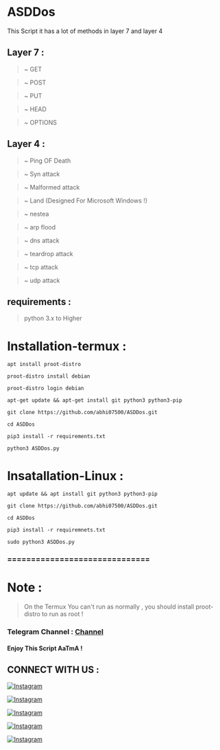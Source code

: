 # ASDDos
This Script it has a lot of methods in layer 7 and layer 4 

## Layer 7 :

> ~ GET 

> ~ POST

> ~ PUT 

> ~ HEAD

> ~ OPTIONS
## Layer 4 :

> ~ Ping OF Death 

> ~ Syn attack

> ~ Malformed attack

> ~ Land (Designed For Microsoft Windows !)

> ~ nestea 

> ~ arp flood

> ~ dns attack

> ~ teardrop attack

> ~ tcp attack

> ~ udp attack


## requirements : 

> python 3.x to Higher 

# Installation-termux : 

`apt install proot-distro`

`proot-distro install debian`

`proot-distro login debian`

`apt-get update && apt-get install git python3 python3-pip`

`git clone https://github.com/abhi07500/ASDDos.git`

`cd ASDDos`

`pip3 install -r requirements.txt`

`python3 ASDDos.py`

# Insatallation-Linux : 

`apt update && apt install git python3 python3-pip`

`git clone https://github.com/abhi07500/ASDDos.git`

`cd ASDDos`

`pip3 install -r requiremnets.txt`

`sudo python3 ASDDos.py`

### ==============================

# Note :
> On the Termux You can't run as normally , you should install proot-distro to run as root !



### Telegram Channel : [Channel](https://t.me/BlackHat_HackerX)

#### Enjoy This Script AaTmA !

## CONNECT WITH US :

[![Instagram](https://img.shields.io/badge/INSTAGRAM-FOLLOW-red?style=for-the-badge&logo=instagram)](https://instagram.com/blackhat_abhi)

[![Instagram](https://img.shields.io/badge/TOOL-CODER-yellow?style=for-the-badge&logo=telegram)](https://T.me/BHaTakTi_AaTmA_Hu_Me)

[![Instagram](https://img.shields.io/badge/TELEGRAM-GROUP-red?style=for-the-badge&logo=telegram)](https://t.me/HackerX_Termux_Help)

[![Instagram](https://img.shields.io/badge/TELEGRAM-CHANNEL-red?style=for-the-badge&logo=telegram)](https://t.me/Blackhat_HackerX)

[![Instagram](https://img.shields.io/badge/WHATSAPP-JOINGROUP-red?style=for-the-badge&logo=whatsapp)](https://bit.ly/3ZdOp24)

  

